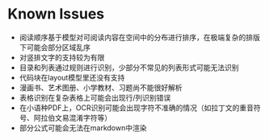 # Known Issues

- 阅读顺序基于模型对可阅读内容在空间中的分布进行排序，在极端复杂的排版下可能会部分区域乱序
- 对竖排文字的支持较为有限
- 目录和列表通过规则进行识别，少部分不常见的列表形式可能无法识别
- 代码块在layout模型里还没有支持
- 漫画书、艺术图册、小学教材、习题尚不能很好解析
- 表格识别在复杂表格上可能会出现行/列识别错误
- 在小语种PDF上，OCR识别可能会出现字符不准确的情况（如拉丁文的重音符号、阿拉伯文易混淆字符等）
- 部分公式可能会无法在markdown中渲染